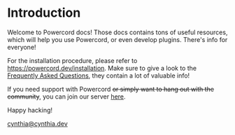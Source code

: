 <!--
  Copyright (c) 2020 aetheryx & Bowser65
  This work is licensed under a Creative Commons Attribution-NoDerivatives 4.0 International License.
  https://creativecommons.org/licenses/by-nd/4.0
-->

# Introduction
Welcome to Powercord docs! Those docs contains tons of useful resources, which will help you use Powercord, or
even develop plugins. There's info for everyone!

For the installation procedure, please refer to https://powercord.dev/installation. Make sure to give a look to the
[Frequently Asked Questions](https://powercord.dev/faq), they contain a lot of valuable info!

If you need support with Powercord ~~or simply want to hang out with the community~~, you can join our server
[here](https://discord.gg/gs4ZMbBfCh).

Happy hacking!

cynthia@cynthia.dev